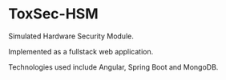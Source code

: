 # ToxSec-HSM
Simulated Hardware Security Module.

Implemented as a fullstack web application.

Technologies used include Angular, Spring Boot and MongoDB.
